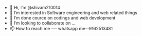 - 👋 Hi, I’m @shivam210014
- 👀 I’m interested in Software engineering and web related things
- 🌱 I’m done cource on codings and web development
- 💞️ I’m looking to collaborate on ...
- 📫 How to reach me --- whatsapp me--9162513481

<!---
shivam210014/shivam210014 is a ✨ special ✨ repository because its `README.md` (this file) appears on your GitHub profile.
You can click the Preview link to take a look at your changes.
--->
